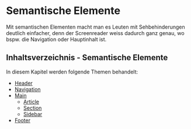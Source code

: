 # Semantische Elemente

<show-structure depth="2" />

Mit semantischen Elementen macht man es Leuten mit Sehbehinderungen deutlich einfacher, denn der Screenreader weiss dadurch ganz genau, wo bspw. die
Navigation oder Hauptinhalt ist.

## Inhaltsverzeichnis - Semantische Elemente

In diesem Kapitel werden folgende Themen behandelt:

* [Header](Header.md)
* [Navigation](Navigation.md)
* [Main](Main.md)
    * [Article](Artikel.md)
    * [Section](Sektion.md)
    * [Sidebar](Sidebar.md)
* [Footer](Footer.md)